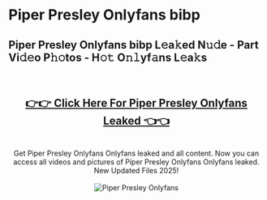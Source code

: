 # Piper Presley Onlyfans bibp

<h2>Piper Presley Onlyfans bibp  L𝚎a𝚔ed N𝚞𝚍e - Part Vi𝚍𝚎o P𝚑𝚘tos - H𝚘𝚝 O𝚗𝚕yf𝚊ns L𝚎a𝚔s</h2>
<br>
<div align="center">
<h2><a href="https://213.232.235.80/live/video.php?q=piper-presley-onlyfans" rel="nofollow">👉👉 Click Here For Piper Presley Onlyfans Leaked 👈👈</a></h2>

<br>
Get Piper Presley Onlyfans Onlyfans leaked and all content. Now you can access all videos and pictures of Piper Presley Onlyfans Onlyfans leaked. New Updated Files 2025!
<br>
<br>
<a href="https://213.232.235.80/live/video.php?q=piper-presley-onlyfans" rel="nofollow" data-target="animated-image.originalLink"><img src="https://i.imgur.com/dJHk4Zq.gif" alt="Piper Presley Onlyfans" style="max-width: 100%; display: inline-block;" data-target="animated-image.originalImage"></a>
</div>
<br>